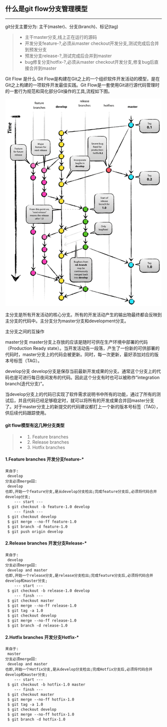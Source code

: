 ## 什么是git flow分支管理模型
------
git分支主要分为: 主干(master)、分支(branch)、标记(tag)

> * 主干master分支,线上正在运行的源码
> * 开发分支feature-?,必须从master checkout开发分支,测试完成后合并到预发分支
> * 预发分支release-?,测试完成后合并到master
> * bug修复分支hotfix-?,必须从master checkout开发分支,修复bug后直接合并到master

Git Flow 是什么
Git Flow是构建在Git之上的一个组织软件开发活动的模型，是在Git之上构建的一项软件开发最佳实践。Git Flow是一套使用Git进行源代码管理时的一套行为规范和简化部分Git操作的工具,流程如下图。


![git-flow](https://raw.githubusercontent.com/dleged/git-publish-cli/master/git-model.png)

主分支是所有开发活动的核心分支。所有的开发活动产生的输出物最终都会反映到主分支的代码中。主分支分为master分支和development分支。

主分支之间的互操作

master分支
master分支上存放的应该是随时可供在生产环境中部署的代码（Production Ready state）。当开发活动告一段落，产生了一份新的可供部署的代码时，master分支上的代码会被更新。同时，每一次更新，最好添加对应的版本号标签（TAG）。

develop分支
develop分支是保存当前最新开发成果的分支。通常这个分支上的代码也是可进行每日夜间发布的代码。因此这个分支有时也可以被称作“integration branch(迭代分支)”。

当develop分支上的代码已实现了软件需求说明书中所有的功能，通过了所有的测试后，并且代码已经足够稳定时，就可以将所有的开发成果合并回master分支了。对于master分支上的新提交的代码建议都打上一个新的版本号标签（TAG），供后续代码跟踪使用。

#### git flow模型有这几种分支类型

> *	1. Feature branches
> *	2. Release branches
> *	3. Hotfix branches

#### 1.Feature branches 开发分支feature-*

``` feater-name
来自于:
 develop
分支必须merge回:
 develop
也即,开始一个feature分支,是从develop分支检出;完成feature分支后,必须将代码合并develop分支;
	--- start ---
 $ git checkout -b feature-1.0 develop
	--- finsh ---
 $ git checkout develop
 $ git merge --no-ff feature-1.0
 $ git branch -d feature-1.0
 $ git push origin develop
```

#### 2.Release branches 开发分支Release-*

``` Release-name
来自于:
 develop
分支必须merge回:
 develop and master
也即,开始一个release分支,是release分支检出;完成feature分支后,必须将代码合并develop和master分支;
	--- start ---
 $ git checkout -b release-1.0 develop
	--- finsh ---
 $ git checkout master
 $ git merge --no-ff release-1.0
 $ git tag -a 1.0
 $ git checkout develop
 $ git merge --no-ff release-1.0
 $ git branch -d release-1.0
```

#### 2.Hotfix branches 开发分支Hotfix-*

``` Hotfix-name
来自于:
 master
分支必须merge回:
 develop and master
也即,开始一个Hotfix分支,是从develop分支检出;完成Hotfix分支后,必须将代码合并develop和master分支;
	--- start ---
 $ git checkout -b hotfix-1.0 master
	--- finsh ---
 $ git checkout master
 $ git merge --no-ff hotfix-1.0
 $ git tag -a 1.0
 $ git checkout develop
 $ git merge --no-ff hotfix-1.0
 $ git branch -d hotfix-1.0
```
